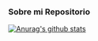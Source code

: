 ### Sobre mi Repositorio


[![Anurag's github stats](https://github-readme-stats.vercel.app/api?username=ElLuchoMan&show_icons=true&theme=radical)](https://github.com/anuraghazra/github-readme-stats)
